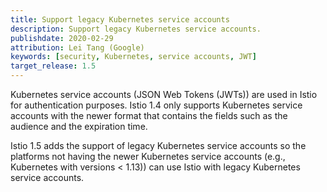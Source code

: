 ```yaml
---
title: Support legacy Kubernetes service accounts
description: Support legacy Kubernetes service accounts.
publishdate: 2020-02-29
attribution: Lei Tang (Google)
keywords: [security, Kubernetes, service accounts, JWT]
target_release: 1.5
---
```


Kubernetes service accounts (JSON Web Tokens (JWTs)) are used in Istio
for authentication purposes.  Istio 1.4 only supports Kubernetes service
accounts with the newer format that contains the fields such as the audience
and the expiration time.

Istio 1.5 adds the support of legacy Kubernetes service accounts so
the platforms not having the newer Kubernetes service accounts
(e.g., Kubernetes with versions < 1.13)) can use Istio with
legacy Kubernetes service accounts.
